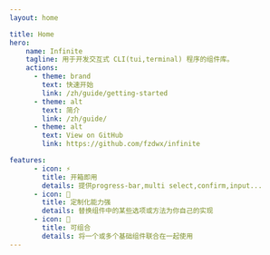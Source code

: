 ```yaml
---
layout: home

title: Home
hero:
    name: Infinite
    tagline: 用于开发交互式 CLI(tui,terminal) 程序的组件库。
    actions:
      - theme: brand
        text: 快速开始
        link: /zh/guide/getting-started
      - theme: alt
        text: 简介
        link: /zh/guide/
      - theme: alt
        text: View on GitHub
        link: https://github.com/fzdwx/infinite

features:
      - icon: ⚡ 
        title: 开箱即用
        details: 提供progress-bar,multi select,confirm,input...
      - icon: 🧬
        title: 定制化能力强
        details: 替换组件中的某些选项或方法为你自己的实现
      - icon: 🌌
        title: 可组合
        details: 将一个或多个基础组件联合在一起使用
---
```



<style>
:root {
  --vp-home-hero-name-color: transparent;
  --vp-home-hero-name-background: -webkit-linear-gradient(120deg, #bd34fe, #41d1ff);
}
</style>